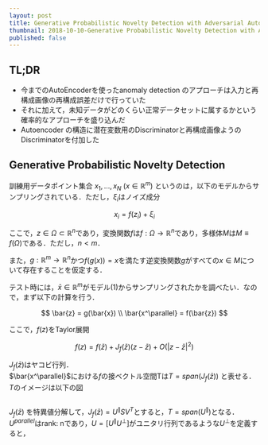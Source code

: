 ```yaml
---
layout: post
title: Generative Probabilistic Novelty Detection with Adversarial Autoencoders
thumbnail: 2018-10-10-Generative Probabilistic Novelty Detection with Adversarial Autoencoders/architecture.png
published: false
---
```


## TL;DR
* 今までのAutoEncoderを使ったanomaly detection のアプローチは入力と再構成画像の再構成誤差だけで行っていた
* それに加えて，未知データがどのくらい正常データセットに属するかという確率的なアプローチを盛り込んだ
* Autoencoder の構造に潜在変数用のDiscriminatorと再構成画像ようのDiscriminatorを付加した

## Generative Probabilistic Novelty Detection
訓練用データポイント集合 $x_1, ..., x_N$ $(x \in \mathbb{R}^m)$ というのは，以下のモデルからサンプリングされている．ただし，$\xi_i$はノイズ成分

$$
\begin{equation}
x_i = f(z_i) + \xi_i
\end{equation}
$$

ここで，$z \in \Omega \subset \mathbb{R}^n$であり，変換関数$f$は$f:\Omega \to \mathbb{R}^n$であり，多様体$M$は$M \equiv f(\Omega)$である．ただし，$n < m$．  

また，$g: \mathbb{R}^m \to \mathbb{R}^n$かつ$f(g(x))=x$を満たす逆変換関数$g$がすべての$x \in M$について存在することを仮定する．

テスト時には，$\bar{x} \in \mathbb{R}^m$がモデル(1)からサンプリングされたかを調べたい．なので，まず以下の計算を行う．

$$
\bar{z} = g(\bar{x}) \\
\bar{x^\parallel} = f(\bar{z})
$$

ここで，$f(z)$をTaylor展開

$$
f(z) = f(\bar{z}) + J_f(\bar{z})(z - \bar{z}) + O(|z - \bar{z}|^2)
$$

$J_f(\bar{z})$はヤコビ行列．  
$\bar{x^\parallel}$における$f$の接ベクトル空間Tは$T=span(J_f(\bar{z}))$ と表せる．  
$T$のイメージは以下の図

<img src="">

$J_f(\bar{z})$ を特異値分解して，$J_f(\bar{z}) = U^{\parallel}SV^T$とすると，$T=span(U^{\parallel})$となる．
$U^{parallel}$はrank: nであり，$U = [U^{\parallel}U^{\perp}]$がユニタリ行列であるような$U^{\perp}$を定義すると，  
